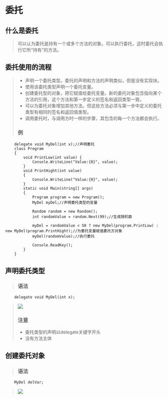 # 委托
## 什么是委托
> 可以认为委托是持有一个或多个方法的对象。可以执行委托，这时委托会执行它所“持有”的方法。
## 委托使用的流程
> * 声明一个委托类型。委托的声明和方法的声明类似，但是没有实现块。
> * 使用该委托类型声明一个委托变量。
> * 创建委托型的对象，把它赋值给委托变量。新的委托对象包含指向某个方法的引用，这个方法和第一步定义的签名和返回类型一致。
> * 可以为委托对象增加其他方法。但这些方法必须与第一步中定义的委托类型有相同的签名和返回值类型。
> * 调用委托时，与调用方时一样的步骤，其包含的每一个方法都会执行。
>  ### 例
>
		delegate void MyDel(int x);//声明委托
	    class Program
	    {
	        void PrintLow(int value) {
	            Console.WriteLine("Value:{0}", value);
	        }
	        void PrintHight(int value)
	        {
	            Console.WriteLine("Value:{0}", value);
	        }
	        static void Main(string[] args)
	        {
	            Program program = new Program();
	            MyDel myDel;//声明委托类型的变量
>
	            Random random = new Random();
	            int randomValue = random.Next(99);//生成随机数
>	
	            myDel = randomValue < 50 ? new MyDel(program.PrintLow) : new MyDel(program.PrintHight);//为委托变量赋值委托方对象
	            myDel(randomValue);//执行委托
>	
	            Console.ReadKey();
	        }
	    }

## 声明委托类型
> ### 语法
>
		delegate void MyDel(int x);
> ![](https://i.imgur.com/axTl9cC.png)
> ### 注意
> * 委托类型的声明以delegate关键字开头
> * 没有方法主体

## 创建委托对象
> ### 语法
>
		MyDel delVar;
>![](https://i.imgur.com/BhREhRL.png)
